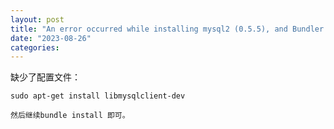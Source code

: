 ```yaml
---
layout: post
title: "An error occurred while installing mysql2 (0.5.5), and Bundler cannot continue."
date: "2023-08-26"
categories: 
---
```

<p>缺少了配置文件：</p>

<pre>
<code>sudo apt-get install libmysqlclient-dev</code></pre>

<p><code>然后继续bundle install 即可。</code></p>

